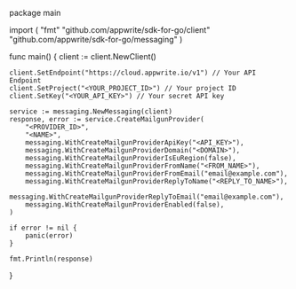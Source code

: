 package main

import (
    "fmt"
    "github.com/appwrite/sdk-for-go/client"
    "github.com/appwrite/sdk-for-go/messaging"
)

func main() {
    client := client.NewClient()

    client.SetEndpoint("https://cloud.appwrite.io/v1") // Your API Endpoint
    client.SetProject("<YOUR_PROJECT_ID>") // Your project ID
    client.SetKey("<YOUR_API_KEY>") // Your secret API key

    service := messaging.NewMessaging(client)
    response, error := service.CreateMailgunProvider(
        "<PROVIDER_ID>",
        "<NAME>",
        messaging.WithCreateMailgunProviderApiKey("<API_KEY>"),
        messaging.WithCreateMailgunProviderDomain("<DOMAIN>"),
        messaging.WithCreateMailgunProviderIsEuRegion(false),
        messaging.WithCreateMailgunProviderFromName("<FROM_NAME>"),
        messaging.WithCreateMailgunProviderFromEmail("email@example.com"),
        messaging.WithCreateMailgunProviderReplyToName("<REPLY_TO_NAME>"),
        messaging.WithCreateMailgunProviderReplyToEmail("email@example.com"),
        messaging.WithCreateMailgunProviderEnabled(false),
    )

    if error != nil {
        panic(error)
    }

    fmt.Println(response)
}
